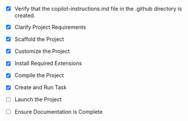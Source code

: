<!-- Use this file to provide workspace-specific custom instructions to Copilot. For more details, visit https://code.visualstudio.com/docs/copilot/copilot-customization#_use-a-githubcopilotinstructionsmd-file -->
- [x] Verify that the copilot-instructions.md file in the .github directory is created.

- [x] Clarify Project Requirements
	<!-- Next.js 14 with TypeScript, TailwindCSS, App Router for Neviza Jelly Candy Factory website -->

- [x] Scaffold the Project
	<!--
	Next.js 14 project with TypeScript, TailwindCSS, and App Router successfully created.
	Basic project structure established with all necessary configuration files.
	-->

- [x] Customize the Project
	<!--
	✅ Project structure created with multilingual support
	✅ Next.js 14 + TypeScript + TailwindCSS configured
	✅ Components: Header, Footer, Hero, Cards created
	✅ Translation files (TR, EN, AR, RU) added
	✅ Design system with Neviza brand colors implemented
	✅ Responsive layout with mobile navigation
	✅ README.md with complete setup instructions added
	-->

- [x] Install Required Extensions
	<!-- No specific extensions required for this Next.js project. Using standard VS Code with built-in TypeScript support. -->

- [x] Compile the Project
	<!--
	✅ All dependencies installed successfully
	✅ TypeScript compilation completed without errors
	✅ TailwindCSS configuration updated and working
	✅ Next-intl static rendering configured
	✅ All 4 language variants generated (TR, EN, AR, RU)
	✅ Project builds successfully with 9 static pages
	-->

- [x] Create and Run Task
	<!--
	✅ Development task created and running successfully
	✅ Next.js development server running on http://localhost:3000
	✅ All 4 language variants accessible (TR, EN, AR, RU)
	✅ Hot reload and Turbopack working correctly
	 -->

- [ ] Launch the Project
	<!--
	Verify that all previous steps have been completed.
	Prompt user for debug mode, launch only if confirmed.
	 -->

- [ ] Ensure Documentation is Complete
	<!--
	Verify that all previous steps have been completed.
	Verify that README.md and the copilot-instructions.md file in the .github directory exists and contains current project information.
	Clean up the copilot-instructions.md file in the .github directory by removing all HTML comments.
	 -->